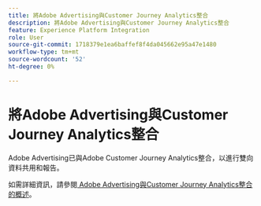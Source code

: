 ```yaml
---
title: 將Adobe Advertising與Customer Journey Analytics整合
description: 將Adobe Advertising與Customer Journey Analytics整合
feature: Experience Platform Integration
role: User
source-git-commit: 1718379e1ea6baffef8f4da045662e95a47e1480
workflow-type: tm+mt
source-wordcount: '52'
ht-degree: 0%

---
```


# 將Adobe Advertising與Customer Journey Analytics整合

Adobe Advertising已與Adobe Customer Journey Analytics整合，以進行雙向資料共用和報告。

如需詳細資訊，請參閱[ Adobe Advertising與Customer Journey Analytics整合的概述](https://experienceleague.adobe.com/zh-hant/docs/advertising/integrations/customer-journey-analytics/overview)。

